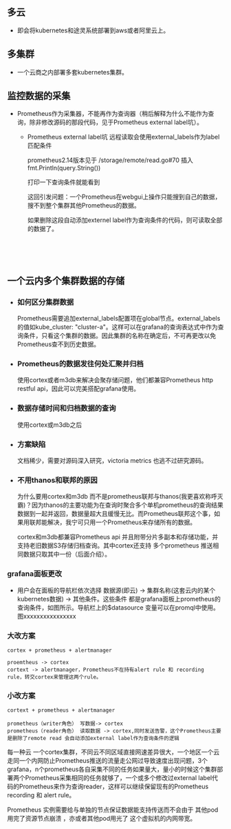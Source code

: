 ## 多云
* 即会将kubernetes和途灵系统部署到aws或者阿里云上。
## 多集群
* 一个云商之内部署多套kubernetes集群。

## 监控数据的采集
* Prometheus作为采集器，不能再作为查询器（稍后解释为什么不能作为查询，除非修改源码的那段代码，见于Prometheus external label坑）。
    * Prometheus external label坑
        远程读取会使用external_labels作为label匹配条件

        prometheus2.14版本见于 /storage/remote/read.go#70 插入fmt.Println(query.String())

        打印一下查询条件就能看到
        
        这回引发问题：一个Prometheus在webgui上操作只能搜到自己的数据，搜不到整个集群其他Prometheus的数据。

        如果删除这段自动添加externel label作为查询条件的代码，则可读取全部的数据了。
<br />
<br />
<br />

## 一个云内多个集群数据的存储
* ### 如何区分集群数据
    Prometheus需要追加external_labels配置项在global节点。external_labels的值如kube_cluster: "cluster-a"。这样可以在grafana的查询表达式中作为查询条件，只看这个集群的数据。因此集群的名称在确定后，不可再更改以免Prometheus查不到历史数据。
* ### Prometheus的数据发往何处汇聚并归档
    使用cortex或者m3db来解决会聚存储问题，他们都兼容Prometheus http restful api，因此可以完美搭配grafana使用。
* ### 数据存储时间和归档数据的查询
    使用cortex或m3db之后

* ### 方案缺陷
    文档稀少，需要对源码深入研究，victoria metrics 也逃不过研究源码。

* ### 不用thanos和联邦的原因
    为什么要用cortex和m3db 而不是prometheus联邦与thanos(我更喜欢称呼灭霸)？因为thanos的主要功能为在查询时聚合多个单机prometheus的查询结果数据到一起并返回，数据量超大且缓慢无比。而Prometheus联邦这个事，如果用联邦能解决，我宁可只用一个Prometheus来存储所有的数据。
    
    cortex和m3db都兼容Prometheus api 并且附带分片多副本和存储功能，并支持老旧数据S3存储归档查询。其中cortex还支持 多个prometheus 推送相同数据只取其中一份（后面介绍）。

### grafana面板更改
* 用户会在面板的导航栏依次选择 数据源(即云) -> 集群名称(这套云内的某个kubernetes数据) -> 其他条件。这些条件 都是grafana面板上prometheus的查询条件，如图所示。导航栏上的$datasource 变量可以在promql中使用。
    图xxxxxxxxxxxxxxxx








### 大改方案
    cortex + prometheus + alertmanager

    proemtheus -> cortex
    cortext -> alertmanager，Prometheus不在持有alert rule 和 recording rule，转交cortex来管理这两个rule。

### 小改方案
    cortext + prometheus + alertmanager

    prometheus（writer角色） 写数据-> cortex
    prometheus（reader角色） 读取数据 -> cortex,同时发送告警，这个Prometheus主要是删除了remote read 会自动添加external label作为查询条件的逻辑


每一种云 一个cortex集群，不同云不同区域直接网速差异很大，一个地区一个云走同一个内网防止Prometheus推送的流量走公网过导致速度出现问题，3个grafana，n个prometheus各自采集不同的任务如果量大，量小的时候这个集群部署两个Prometheus采集相同的任务就够了，一个或多个修改过external label代码的Prometheus来作为查询reader，这样可以继续保留现有的Prometheus recording 和 alert rule。

Prometheus 实例需要给与单独的节点保证数据能支持传送而不会由于 其他pod用完了资源节点崩溃 ，亦或者其他pod用光了 这个虚拟机的内网带宽。